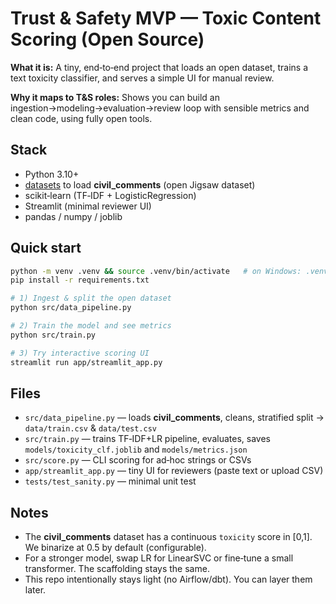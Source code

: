# Trust & Safety MVP — Toxic Content Scoring (Open Source)

**What it is:** A tiny, end‑to‑end project that loads an open dataset, trains a text toxicity classifier, and serves a simple UI for manual review.

**Why it maps to T&S roles:** Shows you can build an ingestion→modeling→evaluation→review loop with sensible metrics and clean code, using fully open tools.

## Stack
- Python 3.10+
- [datasets](https://huggingface.co/docs/datasets) to load **civil_comments** (open Jigsaw dataset)
- scikit‑learn (TF‑IDF + LogisticRegression)
- Streamlit (minimal reviewer UI)
- pandas / numpy / joblib

## Quick start
```bash
python -m venv .venv && source .venv/bin/activate   # on Windows: .venv\Scripts\activate
pip install -r requirements.txt

# 1) Ingest & split the open dataset
python src/data_pipeline.py

# 2) Train the model and see metrics
python src/train.py

# 3) Try interactive scoring UI
streamlit run app/streamlit_app.py
```

## Files
- `src/data_pipeline.py` — loads **civil_comments**, cleans, stratified split → `data/train.csv` & `data/test.csv`
- `src/train.py` — trains TF‑IDF+LR pipeline, evaluates, saves `models/toxicity_clf.joblib` and `models/metrics.json`
- `src/score.py` — CLI scoring for ad‑hoc strings or CSVs
- `app/streamlit_app.py` — tiny UI for reviewers (paste text or upload CSV)
- `tests/test_sanity.py` — minimal unit test


## Notes
- The **civil_comments** dataset has a continuous `toxicity` score in [0,1]. We binarize at 0.5 by default (configurable).
- For a stronger model, swap LR for LinearSVC or fine‑tune a small transformer. The scaffolding stays the same.
- This repo intentionally stays light (no Airflow/dbt). You can layer them later.
